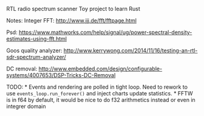 RTL radio spectrum scanner
Toy project to learn Rust

Notes:
Integer FFT: http://www.jjj.de/fft/fftpage.html

Psd:
https://www.mathworks.com/help/signal/ug/power-spectral-density-estimates-using-fft.html

Goos quality analyzer:
http://www.kerrywong.com/2014/11/16/testing-an-rtl-sdr-spectrum-analyzer/

DC removal:
http://www.embedded.com/design/configurable-systems/4007653/DSP-Tricks-DC-Removal

TODO:
    * Events and rendering are polled in tight loop. Need to rework to use `events_loop.run_forever()`
        and inject charts update statistics.
    * FFTW is in f64 by default, it would be nice to do f32 arithmetics instead or even in integrer domain